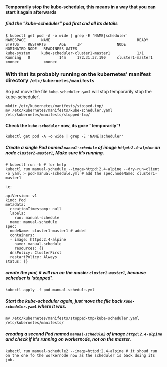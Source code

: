 #### Temporarily stop the kube-scheduler, this means in a way that you can start it again afterwards
##### find the "kube-scheduler" pod first and all its details 
```
$ kubectl get pod -A -o wide | grep -E 'NAME|scheduler'
NAMESPACE       NAME                                       READY   STATUS    RESTARTS      AGE     IP                NODE               NOMINATED NODE   READINESS GATES
kube-system     kube-scheduler-cluster1-master1            1/1     Running   0             14m     172.31.37.190     cluster1-master1   <none>           <none>
```

### With that its probably running on the kubernetes' manifest directory `/etc/kubernetes/manifests`
So just move the file `kube-scheduler.yaml` will stop temporarily stop the kube-scheduler'.
```
mkdir /etc/kubernetes/manifests/stopped-tmp/
mv /etc/kubernetes/manifests/kube-scheduler.yaml  /etc/kubernetes/manifests/stopped-tmp/
```

#### Check the `kube-scheduler` now, its gone "temporarily"!
```
kubectl get pod -A -o wide | grep -E 'NAME|scheduler' 
```
 ##### Create a single Pod named `manual-schedule` of image `httpd:2.4-alpine` on node `cluster2-master1`, Make sure it's running.
```
# kubectl run -h # for help
kubectl run manual-schedule --image=httpd:2.4-alpine --dry-run=client -o yaml > pod-manual-schedule.yml # add the spec.nodeName: cluster1-master1
```
i.e:
```
apiVersion: v1
kind: Pod
metadata:
  creationTimestamp: null
  labels:
    run: manual-schedule
  name: manual-schedule
spec:
  nodeName: cluster1-master1 # added 
  containers:
  - image: httpd:2.4-alpine
    name: manual-schedule
    resources: {}
  dnsPolicy: ClusterFirst
  restartPolicy: Always
status: {}
```

##### create the pod, it will run on the master `cluster1-master1`, because scheduer is 'stopped'.
```
kubectl apply -f pod-manual-schedule.yml
```

##### Start the kube-scheduler again, just move the file back `kube-scheduler.yaml` where it was.
```
mv /etc/kubernetes/manifests/stopped-tmp/kube-scheduler.yaml /etc/kubernetes/manifests/
```


##### creating a second Pod named `manual-schedule2` of image `httpd:2.4-alpine` and check if it's running on workernode, not on the master.
```
kubectl run manual-schedule2 --image=httpd:2.4-alpine # it shoud run on the one fo the workernode now as the scheduler is back doing its job.
```



